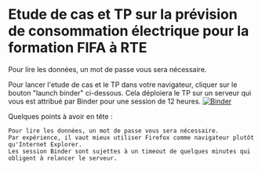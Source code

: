﻿# Etude de cas et TP sur la prévision de consommation électrique pour la formation FIFA à RTE

Pour lire les données, un mot de passe vous sera nécessaire.

Pour lancer l'etude de cas et le TP dans votre navigateur, cliquer sur le bouton "launch binder" ci-dessous. Cela déploiera le TP sur un serveur qui vous est attribué par Binder pour une session de 12 heures. 
[![Binder](https://mybinder.org/badge.svg)](https://mybinder.org/v2/gh/rte-france/Formation_FIFA/master)

Quelques points à avoir en tête :

    Pour lire les données, un mot de passe vous sera nécessaire.
    Par expérience, il vaut mieux utiliser Firefox comme navigateur plutôt qu'Internet Explorer.
    Les session Binder sont sujettes à un timeout de quelques minutes qui obligent à relancer le serveur.


